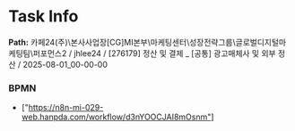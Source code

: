 # Task Info

**Path:** 카페24(주)\본사사업장\[CG]MI본부\마케팅센터\성장전략그룹\글로벌디지털마케팅팀\퍼포먼스2 / jhlee24 / [276179] 정산 및 결제 _ [공통] 광고매체사 및 외부 정산 / 2025-08-01_00-00-00

### BPMN
- ["https://n8n-mi-029-web.hanpda.com/workflow/d3nYOOCJAI8mOsnm"]

